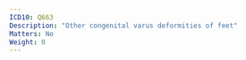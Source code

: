 ```yaml
---
ICD10: Q663
Description: "Other congenital varus deformities of feet"
Matters: No
Weight: 0
---
```


